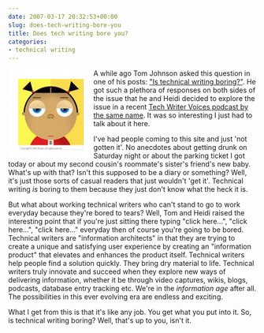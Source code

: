 ```yaml
---
date: 2007-03-17 20:32:53+00:00
slug: does-tech-writing-bore-you
title: Does tech writing bore you?
categories:
- technical writing
---
```



<img align="left" style="border:20px solid white" src="/images/tn_BoredBaby%5B8%5D.jpg">

A while ago Tom Johnson asked this question in one of his posts: ["Is technical writing boring?"](http://www.idratherbewriting.com/2007/02/13/is-technical-writing-boring/). He got such a plethora of responses on both sides of the issue that he and Heidi decided to explore the issue in a recent [Tech Writer Voices podcast by the same name](http://techwritervoices.com/2007/03/14/tech-writer-voices-podcast-is-technical-writing-boring-tech-writers-as-information-architects/). It was so interesting I just had to talk about it here.

I've had people coming to this site and just 'not gotten it'. No anecdotes about getting drunk on Saturday night or about the parking ticket I got today or about my second cousin's roommate's sister's friend's new baby. What's up with that? Isn't this supposed to be a diary or something? Well, it's just those sorts of casual readers that just wouldn't 'get it'. Technical writing _is_ boring to them because they just don't know what the heck it is.

But what about working technical writers who can't stand to go to work everyday because they're bored to tears? Well, Tom and Heidi raised the interesting point that if you're just sitting there typing "click here...", "click here...", "click here..." everyday then of course you're going to be bored. Technical writers are "information architects" in that they are trying to create a unique and satisfying user experience by creating an "information product" that elevates and enhances the product itself. Technical writers help people find a solution quickly. They bring dry material to life. Technical writers truly innovate and succeed when they explore new ways of delivering information, whether it be through video captures, wikis, blogs, podcasts, database entry tracking etc. We're in the _information age_ after all. The possibilities in this ever evolving era are endless and exciting.

What I get from this is that it's like any job. You get what you put into it. So, is technical writing boring? Well, that's up to you, isn't it.
